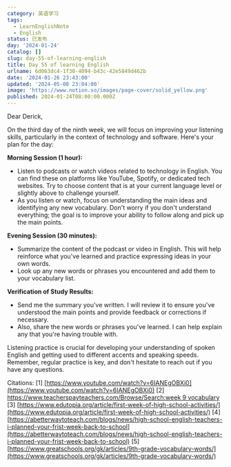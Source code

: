 ```yaml
---
category: 英语学习
tags:
  - LearnEnglishNote
  - English
status: 已发布
day: '2024-01-24'
catalog: []
slug: day-55-of-learning-english
title: Day 55 of learning English
urlname: 6d063dc4-1f30-4094-b43c-42e5849d462b
date: '2024-01-26 23:43:00'
updated: '2024-05-08 23:04:00'
image: 'https://www.notion.so/images/page-cover/solid_yellow.png'
published: 2024-01-24T08:00:00.000Z
---
```


Dear Derick,


On the third day of the ninth week, we will focus on improving your listening skills, particularly in the context of technology and software. Here's your plan for the day:


**Morning Session (1 hour):**

- Listen to podcasts or watch videos related to technology in English. You can find these on platforms like YouTube, Spotify, or dedicated tech websites. Try to choose content that is at your current language level or slightly above to challenge yourself.
- As you listen or watch, focus on understanding the main ideas and identifying any new vocabulary. Don't worry if you don't understand everything; the goal is to improve your ability to follow along and pick up the main points.

**Evening Session (30 minutes):**

- Summarize the content of the podcast or video in English. This will help reinforce what you've learned and practice expressing ideas in your own words.
- Look up any new words or phrases you encountered and add them to your vocabulary list.

**Verification of Study Results:**

- Send me the summary you've written. I will review it to ensure you've understood the main points and provide feedback or corrections if necessary.
- Also, share the new words or phrases you've learned. I can help explain any that you're having trouble with.

Listening practice is crucial for developing your understanding of spoken English and getting used to different accents and speaking speeds. Remember, regular practice is key, and don't hesitate to reach out if you have any questions.


Citations:
[1] [https://www.youtube.com/watch?v=6IANEgOBXi0](https://www.youtube.com/watch?v=6IANEgOBXi0)
[2] [https://www.teacherspayteachers.com/Browse/Search:week 9 vocabulary](https://www.teacherspayteachers.com/Browse/Search:week%209%20vocabulary)
[3] [https://www.edutopia.org/article/first-week-of-high-school-activities/](https://www.edutopia.org/article/first-week-of-high-school-activities/)
[4] [https://abetterwaytoteach.com/blogs/news/high-school-english-teachers-i-planned-your-frist-week-back-to-school](https://abetterwaytoteach.com/blogs/news/high-school-english-teachers-i-planned-your-frist-week-back-to-school)
[5] [https://www.greatschools.org/gk/articles/9th-grade-vocabulary-words/](https://www.greatschools.org/gk/articles/9th-grade-vocabulary-words/)


